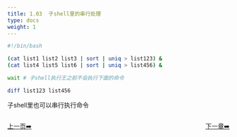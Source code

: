 ```yaml
---
title: 1.03  子shell里的串行处理   
type: docs
weight: 1
---
```


```bash
#!/bin/bash

(cat list1 list2 list3 | sort | uniq > list123) &
(cat list4 list5 list6 | sort | uniq > list456) &

wait # 子shell执行王之前不会执行下面的命令   

diff list123 list456
```   
子shell里也可以串行执行命令      


<div style="display: flex;justify-content: space-between;align-items: center;">
<p><a href="https://books.linuxwt.com/linuxwtabs/ChapterFour/Subshell2">上一页➡️</a></p>
<p><a href="https://books.linuxwt.com/linuxwtabs/ChapterFive">下一章➡️</a></p>
</div>